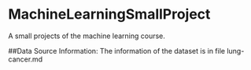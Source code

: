 # MachineLearningSmallProject
A small projects of the machine learning course.

##Data Source Information:
  The information of the dataset is in file lung-cancer.md

